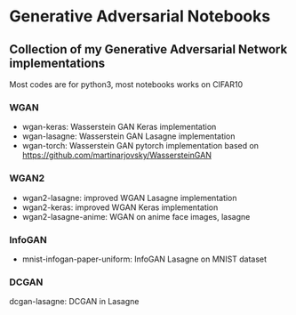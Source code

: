 # Generative Adversarial Notebooks
## Collection of my Generative Adversarial Network implementations

Most codes are for python3, most notebooks works on CIFAR10

### WGAN
* wgan-keras: Wasserstein GAN  Keras implementation
* wgan-lasagne: Wasserstein GAN Lasagne implementation
* wgan-torch: Wasserstein GAN pytorch implementation based on https://github.com/martinarjovsky/WassersteinGAN

### WGAN2
* wgan2-lasagne:  improved WGAN Lasagne implementation
* wgan2-keras: improved WGAN Keras implementation
* wgan2-lasagne-anime: WGAN on anime face images, lasagne

### InfoGAN 
* mnist-infogan-paper-uniform: InfoGAN Lasagne on MNIST dataset

### DCGAN
dcgan-lasagne: DCGAN in Lasagne
